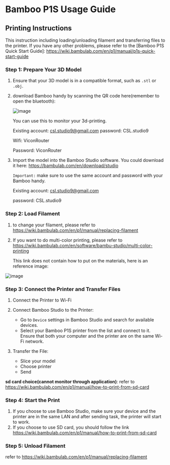 # Bamboo P1S Usage Guide

## Printing Instructions

This instruction including loading/unloading filament and transferring files to the printer.
If you have any other problems, please refer to the [Bamboo P1S Quick Start Guide]: https://wiki.bambulab.com/en/p1/manual/p1s-quick-start-guide

### Step 1: Prepare Your 3D Model
1. Ensure that your 3D model is in a compatible format, such as `.stl` or `.obj`.
2. download Bamboo handy by scanning the QR code here(remember to open the bluetooth):

      ![image](https://github.com/user-attachments/assets/7ff87cfd-14ee-4c0b-af9a-83fd65998be9)

      You can use this to monitor your 3d-printing.

      Existing account: csl.studio9@gmail.com
      password: CSL.studio9
      
      Wifi: ViconRouter
      
      Password: ViconRouter

4. Import the model into the Bamboo Studio software. You could download it here: https://bambulab.com/en/download/studio

     `Important:` make sure to use the same account and password with your Bamboo handy.
   
      Existing account: csl.studio9@gmail.com
   
      password: CSL.studio9

### Step 2: Load Filament
1. to change your filament, please refer to https://wiki.bambulab.com/en/p1/manual/replacing-filament
2. If you want to do multi-color printing, please refer to https://wiki.bambulab.com/en/software/bambu-studio/multi-color-printing
   
   This link does not contain how to put on the materials, here is an reference image:
   
![image](https://github.com/user-attachments/assets/c8f969d9-bed6-4bb2-93a8-eb9fa02390f2)




### Step 3: Connect the Printer and Transfer Files
1. Connect the Printer to Wi-Fi

2. Connect Bamboo Studio to the Printer:
   - Go to `Device` settings in Bamboo Studio and search for available devices.
   - Select your Bamboo P1S printer from the list and connect to it. Ensure that both your computer and the printer are on the same Wi-Fi network.

3. Transfer the File:
   - Slice your model
   - Choose printer
   - Send

**sd card choice(cannot monitor through application)**: refer to https://wiki.bambulab.com/en/p1/manual/how-to-print-from-sd-card

### Step 4: Start the Print
1. If you choose to use Bamboo Studio, make sure your device and the printer are in the same LAN and after sending task, the printer will start to work.
2. If you choose to use SD card, you should follow the link https://wiki.bambulab.com/en/p1/manual/how-to-print-from-sd-card

### Step 5: Unload Filament 
refer to https://wiki.bambulab.com/en/p1/manual/replacing-filament

